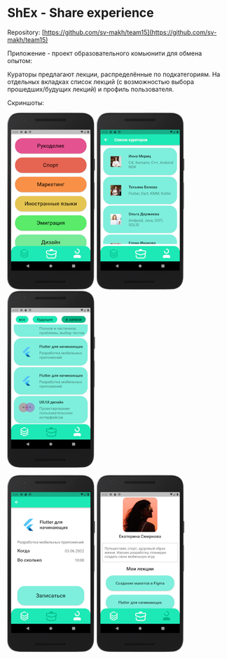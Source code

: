 # ShEx - Share experience

Repository: [https://github.com/sv-makh/team15](https://github.com/sv-makh/team15)

Приложение - проект образовательного комьюнити для обмена опытом:

Кураторы предлагают лекции, распределённые по подкатегориям.
На отдельных вкладках список лекций (с возможностью выбора прошедших/будущих лекций) и профиль пользователя.

Скриншоты:

![Экран категорий](Screenshot_20220621_162458.png) ![Кураторы](Screenshot_20220621_162846.png) ![Лекции](Screenshot_20220621_162524.png)

![Запись на лекцию](Screenshot_20220621_162834.png) ![Профиль пользователя](Screenshot_20220621_162545.png)